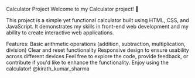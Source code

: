 Calculator Project
Welcome to my Calculator project! 🎉

This project is a simple yet functional calculator built using HTML, CSS, and JavaScript. It demonstrates my skills in front-end web development and my ability to create interactive web applications.

Features:
Basic arithmetic operations (addition, subtraction, multiplication, division)
Clear and reset functionality
Responsive design to ensure usability across different devices
Feel free to explore the code, provide feedback, or contribute if you'd like to enhance the functionality. Enjoy using the calculator!
@kirath_kumar_sharma

